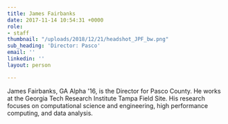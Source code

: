 ```yaml
---
title: James Fairbanks
date: 2017-11-14 10:54:31 +0000
role:
- staff
thumbnail: "/uploads/2018/12/21/headshot_JPF_bw.png"
sub_heading: 'Director: Pasco'
email: ''
linkedin: ''
layout: person

---
```

James Fairbanks, GA Alpha '16, is the Director for Pasco County. He works at the Georgia Tech Research Institute Tampa Field Site. His research focuses on computational science and engineering, high performance computing, and data analysis.